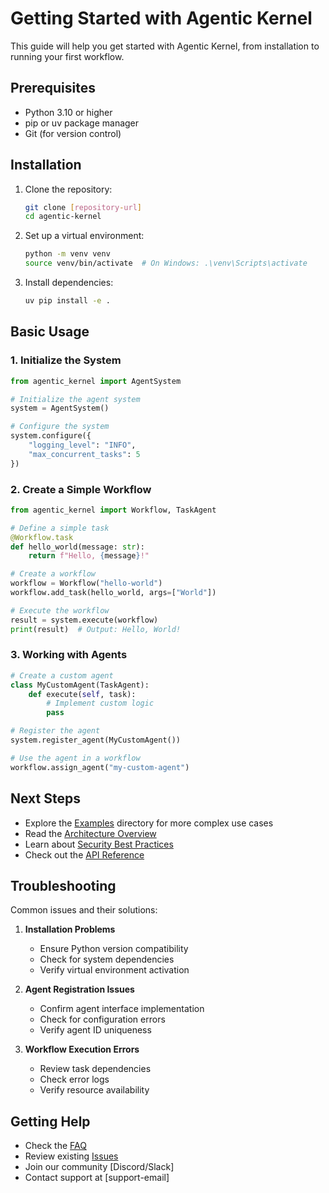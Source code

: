 # Getting Started with Agentic Kernel

This guide will help you get started with Agentic Kernel, from installation to running your first workflow.

## Prerequisites

- Python 3.10 or higher
- pip or uv package manager
- Git (for version control)

## Installation

1. Clone the repository:
   ```bash
   git clone [repository-url]
   cd agentic-kernel
   ```

2. Set up a virtual environment:
   ```bash
   python -m venv venv
   source venv/bin/activate  # On Windows: .\venv\Scripts\activate
   ```

3. Install dependencies:
   ```bash
   uv pip install -e .
   ```

## Basic Usage

### 1. Initialize the System

```python
from agentic_kernel import AgentSystem

# Initialize the agent system
system = AgentSystem()

# Configure the system
system.configure({
    "logging_level": "INFO",
    "max_concurrent_tasks": 5
})
```

### 2. Create a Simple Workflow

```python
from agentic_kernel import Workflow, TaskAgent

# Define a simple task
@Workflow.task
def hello_world(message: str):
    return f"Hello, {message}!"

# Create a workflow
workflow = Workflow("hello-world")
workflow.add_task(hello_world, args=["World"])

# Execute the workflow
result = system.execute(workflow)
print(result)  # Output: Hello, World!
```

### 3. Working with Agents

```python
# Create a custom agent
class MyCustomAgent(TaskAgent):
    def execute(self, task):
        # Implement custom logic
        pass

# Register the agent
system.register_agent(MyCustomAgent())

# Use the agent in a workflow
workflow.assign_agent("my-custom-agent")
```

## Next Steps

- Explore the [Examples](../examples/) directory for more complex use cases
- Read the [Architecture Overview](../architecture/system-overview.md)
- Learn about [Security Best Practices](../guides/security.md)
- Check out the [API Reference](../api/README.md)

## Troubleshooting

Common issues and their solutions:

1. **Installation Problems**
   - Ensure Python version compatibility
   - Check for system dependencies
   - Verify virtual environment activation

2. **Agent Registration Issues**
   - Confirm agent interface implementation
   - Check for configuration errors
   - Verify agent ID uniqueness

3. **Workflow Execution Errors**
   - Review task dependencies
   - Check error logs
   - Verify resource availability

## Getting Help

- Check the [FAQ](../guides/faq.md)
- Review existing [Issues](https://github.com/[repository]/issues)
- Join our community [Discord/Slack]
- Contact support at [support-email] 